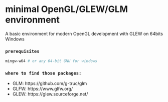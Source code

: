 <h1>minimal OpenGL/GLEW/GLM environment</h1>

A basic environment for modern OpenGL development with GLEW on 64bits Windows<br />

### `prerequisites`

```bash
mingw-w64 # or any 64-bit GNU for windows
```

### `where to find those packages:`
<ul>
  <li>GLM: https://github.com/g-truc/glm</li>
  <li>GLFW: https://www.glfw.org/</li>
  <li>GLEW: https://glew.sourceforge.net/</li>
</ul>
